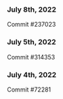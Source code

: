 ### July 8th, 2022

Commit #237023

### July 5th, 2022

Commit #314353


### July 4th, 2022

Commit #72281

